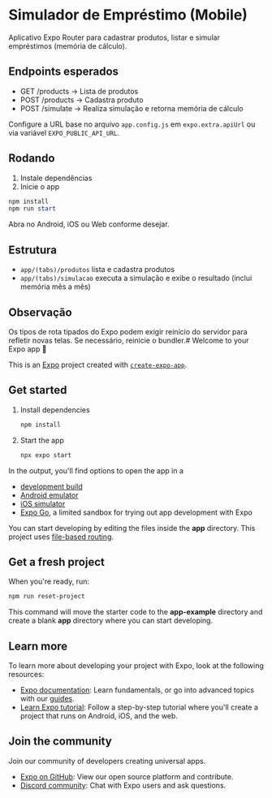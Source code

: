 # Simulador de Empréstimo (Mobile)

Aplicativo Expo Router para cadastrar produtos, listar e simular empréstimos (memória de cálculo).

## Endpoints esperados
- GET /products -> Lista de produtos
- POST /products -> Cadastra produto
- POST /simulate -> Realiza simulação e retorna memória de cálculo

Configure a URL base no arquivo `app.config.js` em `expo.extra.apiUrl` ou via variável `EXPO_PUBLIC_API_URL`.

## Rodando
1. Instale dependências
2. Inicie o app

```powershell
npm install
npm run start
```

Abra no Android, iOS ou Web conforme desejar.

## Estrutura
- `app/(tabs)/produtos` lista e cadastra produtos
- `app/(tabs)/simulacao` executa a simulação e exibe o resultado (inclui memória mês a mês)

## Observação
Os tipos de rota tipados do Expo podem exigir reinício do servidor para refletir novas telas. Se necessário, reinicie o bundler.# Welcome to your Expo app 👋

This is an [Expo](https://expo.dev) project created with [`create-expo-app`](https://www.npmjs.com/package/create-expo-app).

## Get started

1. Install dependencies

   ```bash
   npm install
   ```

2. Start the app

   ```bash
   npx expo start
   ```

In the output, you'll find options to open the app in a

- [development build](https://docs.expo.dev/develop/development-builds/introduction/)
- [Android emulator](https://docs.expo.dev/workflow/android-studio-emulator/)
- [iOS simulator](https://docs.expo.dev/workflow/ios-simulator/)
- [Expo Go](https://expo.dev/go), a limited sandbox for trying out app development with Expo

You can start developing by editing the files inside the **app** directory. This project uses [file-based routing](https://docs.expo.dev/router/introduction).

## Get a fresh project

When you're ready, run:

```bash
npm run reset-project
```

This command will move the starter code to the **app-example** directory and create a blank **app** directory where you can start developing.

## Learn more

To learn more about developing your project with Expo, look at the following resources:

- [Expo documentation](https://docs.expo.dev/): Learn fundamentals, or go into advanced topics with our [guides](https://docs.expo.dev/guides).
- [Learn Expo tutorial](https://docs.expo.dev/tutorial/introduction/): Follow a step-by-step tutorial where you'll create a project that runs on Android, iOS, and the web.

## Join the community

Join our community of developers creating universal apps.

- [Expo on GitHub](https://github.com/expo/expo): View our open source platform and contribute.
- [Discord community](https://chat.expo.dev): Chat with Expo users and ask questions.

